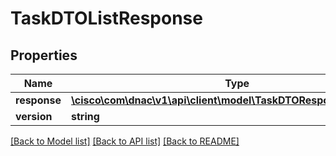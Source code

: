 # TaskDTOListResponse

## Properties
Name | Type | Description | Notes
------------ | ------------- | ------------- | -------------
**response** | [**\cisco\com\dnac\v1\api\client\model\TaskDTOResponseResponse[]**](TaskDTOResponseResponse.md) |  | [optional] 
**version** | **string** |  | [optional] 

[[Back to Model list]](../README.md#documentation-for-models) [[Back to API list]](../README.md#documentation-for-api-endpoints) [[Back to README]](../README.md)


